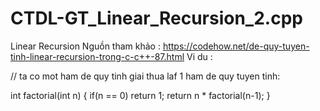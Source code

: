 # CTDL-GT_Linear_Recursion_2.cpp
Linear Recursion
Nguồn tham khảo : https://codehow.net/de-quy-tuyen-tinh-linear-recursion-trong-c-c++-87.html
Vi du : 

// ta co mot ham de quy tinh giai thua laf 1 ham de quy tuyen tinh: 

int factorial(int n)
{
    if(n == 0) return 1;
    return n * factorial(n-1);
}
